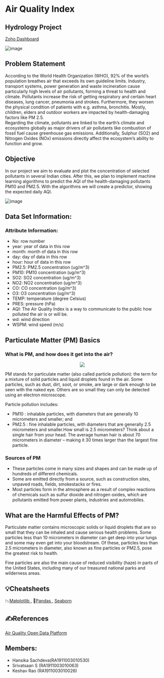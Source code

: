 # Air Quality Index 
## Hydrology Project   
[Zoho Dashboard](https://analytics.zoho.in/open-view/210217000000023807/2ab8a6cea766f93c2e4490a9f28b0785)

![image](https://user-images.githubusercontent.com/52819652/136195758-e5a2fbbf-3e86-4632-a44a-bae94b3c22cf.png)  

## Problem Statement 
According to the World Health Organization (WHO), 92% of the world’s population breathes air that exceeds its own guideline limits. Industry, transport systems, power generation and waste incineration cause particularly high levels of air pollutants, forming a threat to health and climate. Pollutants increase the risk of getting respiratory and certain heart diseases, lung cancer, pneumonia and strokes. Furthermore, they worsen the physical condition of patients with e.g. asthma, bronchitis. Mostly, children, elders and outdoor workers are impacted by health-damaging factors like PM 2.5.   
Regarding the climate, pollutants are linked to the earth’s climate and ecosystems globally as major drivers of air pollutants like combustion of fossil fuel cause greenhouse gas emissions. Additionally, Sulphur (SO2) and Nitrogen Oxides (NOx) emissions directly affect the ecosystem’s ability to function and grow.     

## Objective
In our project we aim to evaluate and plot the concentration of selected pollutants in several Indian cities. After this, we plan to implement machine learning algorithms to predict the AQI of the health-damaging pollutants PM10 and PM2.5. With the algorithms we will create a predictor, showing the expected daily AQI. 

![image](https://www2.iqair.com/sites/default/files/inline-images/AQI%29Chart_US.png)

## Data Set Information:
### Attribute Information:

* No: row number
* year: year of data in this row
* month: month of data in this row
* day: day of data in this row
* hour: hour of data in this row
* PM2.5: PM2.5 concentration (ug/m^3)
* PM10: PM10 concentration (ug/m^3)
* SO2: SO2 concentration (ug/m^3)
* NO2: NO2 concentration (ug/m^3)
* CO: CO concentration (ug/m^3)
* O3: O3 concentration (ug/m^3)
* TEMP: temperature (degree Celsius)
* PRES: pressure (hPa)
* AQI: The Air Quality Index is a way to communicate to the public how polluted the air is or will be.
* wd: wind direction
* WSPM: wind speed (m/s)


## Particulate Matter (PM) Basics

### What is PM, and how does it get into the air?
<p align="center"><img src="https://www.epa.gov/sites/production/files/styles/medium/public/2016-09/pm2.5_scale_graphic-color_2.jpg"></p>

PM stands for particulate matter (also called particle pollution): the term for a mixture of solid particles and liquid droplets found in the air. Some particles, such as dust, dirt, soot, or smoke, are large or dark enough to be seen with the naked eye. Others are so small they can only be detected using an electron microscope.

Particle pollution includes:
* PM10 : inhalable particles, with diameters that are generally 10 micrometers and smaller; and
*  PM2.5 : fine inhalable particles, with diameters that are generally 2.5 micrometers and smaller.How small is 2.5 micrometers? Think about a single hair from your head. The average human hair is about 70 micrometers in diameter – making it 30 times larger than the largest fine particle.

### Sources of PM

- These particles come in many sizes and shapes and can be made up of hundreds of different chemicals.
- Some are emitted directly from a source, such as construction sites, unpaved roads, fields, smokestacks or fires.
- Most particles form in the atmosphere as a result of complex reactions of chemicals such as sulfur dioxide and nitrogen oxides, which are pollutants emitted from power plants, industries and automobiles.

## What are the Harmful Effects of PM?

Particulate matter contains microscopic solids or liquid droplets that are so small that they can be inhaled and cause serious health problems. Some particles less than 10 micrometers in diameter can get deep into your lungs and some may even get into your bloodstream. Of these, particles less than 2.5 micrometers in diameter, also known as fine particles or PM2.5, pose the greatest risk to health.

Fine particles are also the main cause of reduced visibility (haze) in parts of the United States, including many of our treasured national parks and wilderness areas.

## 💡Cheatsheets
📉[Matplotlib ,](https://www.datacamp.com/community/blog/python-matplotlib-cheat-sheet)
🐼[Pandas ,](https://www.datacamp.com/community/blog/python-pandas-cheat-sheet)
[Seaborn ](https://www.datacamp.com/community/blog/seaborn-cheat-sheet-python)

## ✍️References
[Air Quality Open Data Platform](https://aqicn.org/data-platform/covid19/verify/34cfff10-33b7-4989-a11a-8e4eb48404d7)

## Members:  
  - Hansika Sachdeva(RA1911003010530)  
  - Srivatsaan S    (RA1911003010063)  
  - Keshav Rao      (RA1911003010026)  
